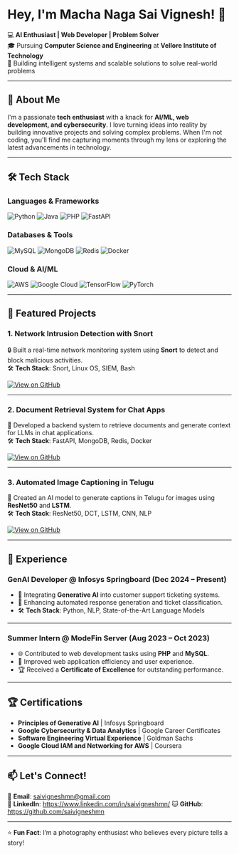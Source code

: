 # Hey, I'm Macha Naga Sai Vignesh! 👋

💻 **AI Enthusiast | Web Developer | Problem Solver**  
🎓 Pursuing **Computer Science and Engineering** at **Vellore Institute of Technology**  
🚀 Building intelligent systems and scalable solutions to solve real-world problems  

---

## 🌟 **About Me**

I'm a passionate **tech enthusiast** with a knack for **AI/ML, web development, and cybersecurity**. I love turning ideas into reality by building innovative projects and solving complex problems. When I'm not coding, you'll find me capturing moments through my lens or exploring the latest advancements in technology.

---

## 🛠️ **Tech Stack**

### **Languages & Frameworks**
![Python](https://img.shields.io/badge/Python-3776AB?style=for-the-badge&logo=python&logoColor=white)
![Java](https://img.shields.io/badge/Java-ED8B00?style=for-the-badge&logo=openjdk&logoColor=white)
![PHP](https://img.shields.io/badge/PHP-777BB4?style=for-the-badge&logo=php&logoColor=white)
![FastAPI](https://img.shields.io/badge/FastAPI-009688?style=for-the-badge&logo=fastapi&logoColor=white)

### **Databases & Tools**
![MySQL](https://img.shields.io/badge/MySQL-4479A1?style=for-the-badge&logo=mysql&logoColor=white)
![MongoDB](https://img.shields.io/badge/MongoDB-47A248?style=for-the-badge&logo=mongodb&logoColor=white)
![Redis](https://img.shields.io/badge/Redis-DC382D?style=for-the-badge&logo=redis&logoColor=white)
![Docker](https://img.shields.io/badge/Docker-2496ED?style=for-the-badge&logo=docker&logoColor=white)

### **Cloud & AI/ML**
![AWS](https://img.shields.io/badge/AWS-232F3E?style=for-the-badge&logo=amazon-aws&logoColor=white)
![Google Cloud](https://img.shields.io/badge/Google_Cloud-4285F4?style=for-the-badge&logo=google-cloud&logoColor=white)
![TensorFlow](https://img.shields.io/badge/TensorFlow-FF6F00?style=for-the-badge&logo=tensorflow&logoColor=white)
![PyTorch](https://img.shields.io/badge/PyTorch-EE4C2C?style=for-the-badge&logo=pytorch&logoColor=white)

---

## 🚀 **Featured Projects**

### **1. Network Intrusion Detection with Snort**
🔒 Built a real-time network monitoring system using **Snort** to detect and block malicious activities.  
🛠️ **Tech Stack**: Snort, Linux OS, SIEM, Bash  

[![View on GitHub](https://img.shields.io/badge/View_on_GitHub-181717?style=for-the-badge&logo=github&logoColor=white)](https://github.com/yourusername/project-repo)

---

### **2. Document Retrieval System for Chat Apps**
📂 Developed a backend system to retrieve documents and generate context for LLMs in chat applications.  
🛠️ **Tech Stack**: FastAPI, MongoDB, Redis, Docker  

[![View on GitHub](https://img.shields.io/badge/View_on_GitHub-181717?style=for-the-badge&logo=github&logoColor=white)](https://github.com/yourusername/project-repo)

---

### **3. Automated Image Captioning in Telugu**
📸 Created an AI model to generate captions in Telugu for images using **ResNet50** and **LSTM**.  
🛠️ **Tech Stack**: ResNet50, DCT, LSTM, CNN, NLP  

[![View on GitHub](https://img.shields.io/badge/View_on_GitHub-181717?style=for-the-badge&logo=github&logoColor=white)](https://github.com/yourusername/project-repo)

---

## 💼 **Experience**

### **GenAI Developer @ Infosys Springboard** (Dec 2024 – Present)
- 🧠 Integrating **Generative AI** into customer support ticketing systems.
- 🤖 Enhancing automated response generation and ticket classification.
- 🛠️ **Tech Stack**: Python, NLP, State-of-the-Art Language Models

---

### **Summer Intern @ ModeFin Server** (Aug 2023 – Oct 2023)
- 🌐 Contributed to web development tasks using **PHP** and **MySQL**.
- 🚀 Improved web application efficiency and user experience.
- 🏆 Received a **Certificate of Excellence** for outstanding performance.

---


## 🏆 **Certifications**

- **Principles of Generative AI** | Infosys Springboard  
- **Google Cybersecurity & Data Analytics** | Google Career Certificates  
- **Software Engineering Virtual Experience** | Goldman Sachs  
- **Google Cloud IAM and Networking for AWS** | Coursera  

---

## 📫 **Let's Connect!**

📧 **Email**: saivigneshmn@gmail.com  
🔗 **LinkedIn**: https://www.linkedin.com/in/saivigneshmn/
🐱 **GitHub**: https://github.com/saivigneshmn

---

⭐ **Fun Fact**: I’m a photography enthusiast who believes every picture tells a story!  
